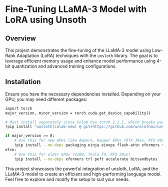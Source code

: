 # Fine-Tuning LLaMA-3 Model with LoRA using Unsoth

## Overview

This project demonstrates the fine-tuning of the LLaMA-3 model using Low-Rank Adaptation (LoRA) techniques with the `unsloth` library. The goal is to leverage efficient memory usage and enhance model performance using 4-bit quantization and advanced training configurations.

## Installation

Ensure you have the necessary dependencies installed. Depending on your GPU, you may need different packages:

```bash
import torch
major_version, minor_version = torch.cuda.get_device_capability()

# Must install separately since Colab has torch 2.2.1, which breaks packages
!pip install "unsloth[colab-new] @ git+https://github.com/unslothai/unsloth.git"

if major_version >= 8:
    # Use this for new GPUs like Ampere, Hopper GPUs (RTX 30xx, RTX 40xx, A100, H100, L40)
    !pip install --no-deps packaging ninja einops flash-attn xformers trl peft accelerate bitsandbytes
else:
    # Use this for older GPUs (V100, Tesla T4, RTX 20xx)
    !pip install --no-deps xformers trl peft accelerate bitsandbytes

```

This project showcases the powerful integration of unsloth, LoRA, and the LLaMA-3 model to create an efficient and high-performing language model. Feel free to explore and modify the setup to suit your needs.